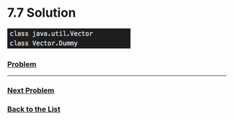 # 7.7 Solution

![7](Images/7.7.png)

### [**Problem**](../Problems/7.7.md)

___

### [**Next Problem**](../Problems/7.8.md)

### [**Back to the List**](../#list-of-problems)
